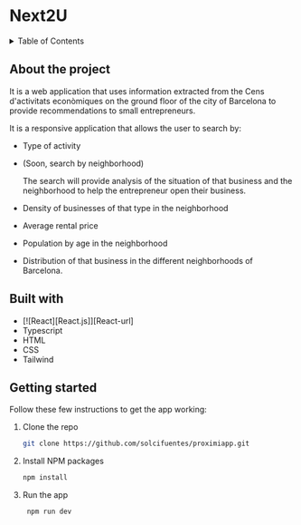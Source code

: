 # Next2U


<!-- TABLE OF CONTENTS -->
<details>
  <summary>Table of Contents</summary>
  <ol>
    <li>
      <a href="#about-the-project">About The Project</a>
      <ul>
        <li><a href="#built-with">Built With</a></li>
      </ul>
    </li>
    <li>
      <a href="#getting-started">Getting Started</a>
      <ul>
        <li><a href="#prerequisites">Prerequisites</a></li>
        <li><a href="#installation">Installation</a></li>
      </ul>
    </li> 
    <li><a href="#contact">Contact</a></li>

  </ol>
</details>

<!-- ABOUT THE PROJECT -->

## About the project

It is a web application that uses information extracted from the Cens d'activitats econòmiques on the ground floor of the city of Barcelona to provide recommendations to small entrepreneurs.

It is a responsive application that allows the user to search by:
- Type of activity
- (Soon, search by neighborhood)
  
  The search will provide analysis of the situation of that business and the neighborhood to help the entrepreneur open their business.

- Density of businesses of that type in the neighborhood
- Average rental price
- Population by age in the neighborhood
- Distribution of that business in the different neighborhoods of Barcelona.

<!-- DEMO -->



## Built with

- [![React][React.js]][React-url]
- Typescript
- HTML
- CSS
- Tailwind


<!-- GETTING STARTED -->

## Getting started

Follow these few instructions to get the app working:

1. Clone the repo
   ```sh
   git clone https://github.com/solcifuentes/proximiapp.git
   ```
2. Install NPM packages
   ```sh
   npm install
   ```
3. Run the app
   ```js
    npm run dev
   ```
